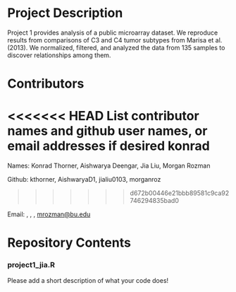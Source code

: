 # Project Description

Project 1 provides analysis of a public microarray dataset. We reproduce results from comparisons of C3 and C4 tumor subtypes from Marisa et al. (2013). We normalized, filtered, and analyzed the data from 135 samples to discover relationships among them.

# Contributors

<<<<<<< HEAD
List contributor names and github user names, or email addresses if desired
konrad
=======
Names: Konrad Thorner, Aishwarya Deengar, Jia Liu, Morgan Rozman

Github: kthorner, AishwaryaD1, jialiu0103, morganroz
>>>>>>> d672b00446e21bbb89581c9ca92746294835bad0

Email: , , , mrozman@bu.edu
 
# Repository Contents

### project1_jia.R

Please add a short description of what your code does!
